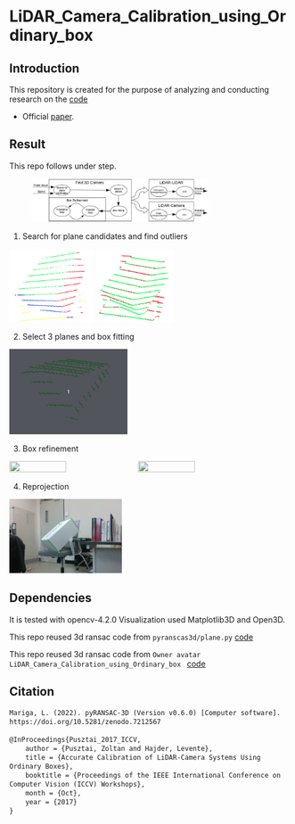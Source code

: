 # LiDAR_Camera_Calibration_using_Ordinary_box

Introduction
------------
This repository is created for the purpose of analyzing and conducting research on the [code](https://github.com/kdh2769/LiDAR_Camera_Calibration_using_Ordinary_box)

* Official [paper](https://openaccess.thecvf.com/content_ICCV_2017_workshops/w6/html/Pusztai_Accurate_Calibration_of_ICCV_2017_paper.html).

Result
------

This repo follows under step.
<figure>
  <img src="./asset/images/step.png" height='75%' width ='75%'>
</figure>

1. Search for plane candidates and find outliers
<p>
  <img src="./asset/images/find_planes.png" height='30%' width ='30%'/> 
  <img src="./asset/images/remove_outlier.png" height='27.7%' width ='27.7%'/>
</p>

2. Select 3 planes and box fitting
<p>
  <img src="./asset/gif/double_filter.gif" height='42%' width ='42%'>
</p>

3. Box refinement
<p>
  <img src="./asset/gif/case1.gif" height='45%' width ='45%'>
  <img src="./asset/gif/case2.gif" height='45%' width ='45%'>
</p>

4. Reprojection
<p>
  <img src="./asset/images/box_reprojection.png" height='40%' width ='40%'>
</p>


Dependencies
------------
It is tested with opencv-4.2.0 
Visualization used Matplotlib3D and Open3D.

This repo reused 3d ransac code from ``pyranscas3d/plane.py`` [code](https://github.com/leomariga/pyRANSAC-3D/blob/master/pyransac3d/plane.py)

This repo reused 3d ransac code from ``Owner avatar
LiDAR_Camera_Calibration_using_Ordinary_box `` [code](https://github.com/kdh2769/LiDAR_Camera_Calibration_using_Ordinary_box)


Citation
-------- 
```
Mariga, L. (2022). pyRANSAC-3D (Version v0.6.0) [Computer software]. https://doi.org/10.5281/zenodo.7212567

@InProceedings{Pusztai_2017_ICCV,
    author = {Pusztai, Zoltan and Hajder, Levente},
    title = {Accurate Calibration of LiDAR-Camera Systems Using Ordinary Boxes},
    booktitle = {Proceedings of the IEEE International Conference on Computer Vision (ICCV) Workshops},
    month = {Oct},
    year = {2017}
}
```
